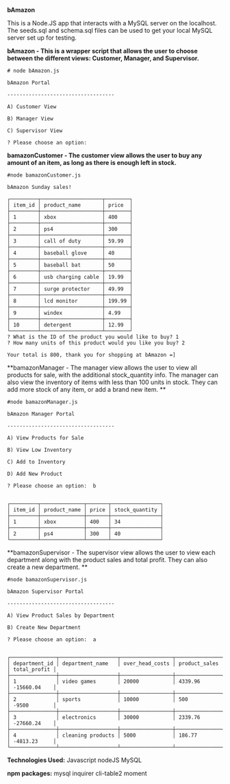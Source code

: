 

**bAmazon** 

This is a Node.JS app that interacts with a MySQL server on the localhost. The seeds.sql and schema.sql files can be used to get your local MySQL server set up for testing. 

**bAmazon - This is a wrapper script that allows the user to choose between the different views: Customer, Manager, and Supervisor.**

```
# node bAmazon.js

bAmazon Portal

-----------------------------------

A) Customer View

B) Manager View

C) Supervisor View

? Please choose an option:
```


**bamazonCustomer - The customer view allows the user to buy any amount of an item, as long as there is enough left in stock.**

```
#node bamazonCustomer.js

bAmazon Sunday sales!

┌─────────┬────────────────────┬────────┐
│ item_id │ product_name       │ price  │
├─────────┼────────────────────┼────────┤
│ 1       │ xbox               │ 400    │
├─────────┼────────────────────┼────────┤
│ 2       │ ps4                │ 300    │
├─────────┼────────────────────┼────────┤
│ 3       │ call of duty       │ 59.99  │
├─────────┼────────────────────┼────────┤
│ 4       │ baseball glove     │ 40     │
├─────────┼────────────────────┼────────┤
│ 5       │ baseball bat       │ 50     │
├─────────┼────────────────────┼────────┤
│ 6       │ usb charging cable │ 19.99  │
├─────────┼────────────────────┼────────┤
│ 7       │ surge protector    │ 49.99  │
├─────────┼────────────────────┼────────┤
│ 8       │ lcd monitor        │ 199.99 │
├─────────┼────────────────────┼────────┤
│ 9       │ windex             │ 4.99   │
├─────────┼────────────────────┼────────┤
│ 10      │ detergent          │ 12.99  │
└─────────┴────────────────────┴────────┘
? What is the ID of the product you would like to buy? 1
? How many units of this product would you like you buy? 2

Your total is 800, thank you for shopping at bAmazon =]
```


**bamazonManager - The manager view allows the user to view all products for sale, with the additional stock_quantity info. The manager can also view the inventory of items with less than 100 units in stock. They can add more stock of any item, or add a brand new item. **

```
#node bamazonManager.js

bAmazon Manager Portal

-----------------------------------

A) View Products for Sale

B) View Low Inventory

C) Add to Inventory

D) Add New Product

? Please choose an option:  b


┌─────────┬──────────────┬───────┬────────────────┐
│ item_id │ product_name │ price │ stock_quantity │
├─────────┼──────────────┼───────┼────────────────┤
│ 1       │ xbox         │ 400   │ 34             │
├─────────┼──────────────┼───────┼────────────────┤
│ 2       │ ps4          │ 300   │ 40             │
└─────────┴──────────────┴───────┴────────────────┘
```

**bamazonSupervisor - The supervisor view allows the user to view each department along with the product sales and total profit. They can also create a new department. **

```
#node bamazonSupervisor.js

bAmazon Supervisor Portal

-----------------------------------

A) View Product Sales by Department

B) Create New Department

? Please choose an option:  a


┌───────────────┬───────────────────┬─────────────────┬───────────────┬──────────────┐
│ department_id │ department_name   │ over_head_costs │ product_sales │ total_profit │
├───────────────┼───────────────────┼─────────────────┼───────────────┼──────────────┤
│ 1             │ video games       │ 20000           │ 4339.96       │ -15660.04    │
├───────────────┼───────────────────┼─────────────────┼───────────────┼──────────────┤
│ 2             │ sports            │ 10000           │ 500           │ -9500        │
├───────────────┼───────────────────┼─────────────────┼───────────────┼──────────────┤
│ 3             │ electronics       │ 30000           │ 2339.76       │ -27660.24    │
├───────────────┼───────────────────┼─────────────────┼───────────────┼──────────────┤
│ 4             │ cleaning products │ 5000            │ 186.77        │ -4813.23     │
└───────────────┴───────────────────┴─────────────────┴───────────────┴──────────────┘
```

**Technologies Used:**
Javascript
nodeJS
MySQL

**npm packages:**
mysql
inquirer
cli-table2
moment

